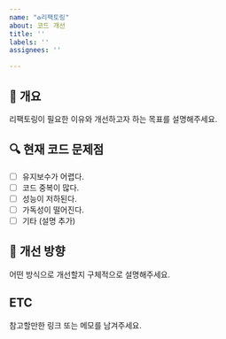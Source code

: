 ```yaml
---
name: "♻️리팩토링"
about: 코드 개선
title: ''
labels: ''
assignees: ''

---
```


## 📌 개요  
리팩토링이 필요한 이유와 개선하고자 하는 목표를 설명해주세요.

## 🔍 현재 코드 문제점  
- [ ] 유지보수가 어렵다.  
- [ ] 코드 중복이 많다.  
- [ ] 성능이 저하된다.  
- [ ] 가독성이 떨어진다.  
- [ ] 기타 (설명 추가)  

## 🎯 개선 방향  
어떤 방식으로 개선할지 구체적으로 설명해주세요. 

## ETC
참고할만한 링크 또는 메모를 남겨주세요.
